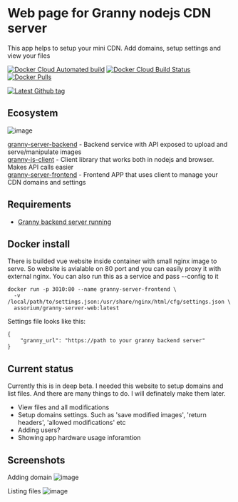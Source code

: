 # Web page for Granny nodejs CDN server

This app helps to setup your mini CDN. Add domains, setup settings and view your files

[![Docker Cloud Automated build](https://img.shields.io/docker/cloud/automated/assorium/granny-server-web?style=for-the-badge "Docker Cloud Automated build")](https://hub.docker.com/r/assorium/granny-server-web "Docker Cloud Automated build")
[![Docker Cloud Build Status](https://img.shields.io/docker/cloud/build/assorium/granny-server-web?style=for-the-badge "Docker Cloud Build Status")](https://hub.docker.com/r/assorium/granny-server-web "Docker Cloud Build Status")
[![Docker Pulls](https://img.shields.io/docker/pulls/assorium/granny-server-web?style=for-the-badge "Docker Pulls")](https://hub.docker.com/r/assorium/granny-server-web "Docker Pulls")  <br/>

[![Latest Github tag](https://img.shields.io/github/v/tag/mrspartak/granny-server-frontend?sort=date&style=for-the-badge "Latest Github tag")](https://github.com/mrspartak/granny-server-frontend/releases "Latest Github tag")

## Ecosystem
![image](https://user-images.githubusercontent.com/993910/74383777-e8261d80-4e00-11ea-8373-25070ec1ca97.png)

[granny-server-backend](https://github.com/mrspartak/granny-server-backend "granny-server-backend") - Backend service with API exposed to upload and serve/manipulate images  
[granny-js-client](https://github.com/mrspartak/granny-js-client "granny-js-client") - Client library that works both in nodejs and browser. Makes API calls easier  
[granny-server-frontend](https://hub.docker.com/repository/docker/assorium/granny-server-web "granny-server-frontend") - Frontend APP that uses client to manage your CDN domains and settings  

## Requirements
- [Granny backend server running](https://github.com/mrspartak/granny-server-backend)

## Docker install
There is builded vue website inside container with small nginx image to serve. So website is avialable on 80 port and you can easily proxy it with external nginx.
You can also run this as a service and pass --config to it
```
docker run -p 3010:80 --name granny-server-frontend \
  -v /local/path/to/settings.json:/usr/share/nginx/html/cfg/settings.json \
  assorium/granny-server-web:latest
```
Settings file looks like this:
```
{
	"granny_url": "https://path to your granny backend server"
}
```

## Current status
Currently this is in deep beta. I needed this website to setup domains and list files. And there are many things to do. I will definately make them later.
- View files and all modifications
- Setup domains settings. Such as 'save modified images', 'return headers', 'allowed modifications' etc
- Adding users?
- Showing app hardware usage inforamtion

## Screenshots
Adding domain
![image](https://user-images.githubusercontent.com/993910/74448612-4f3ce400-4e8c-11ea-8e87-72fdc899f513.png)

Listing files
![image](https://user-images.githubusercontent.com/993910/74448675-6aa7ef00-4e8c-11ea-8e2f-5c021c8f545f.png)
